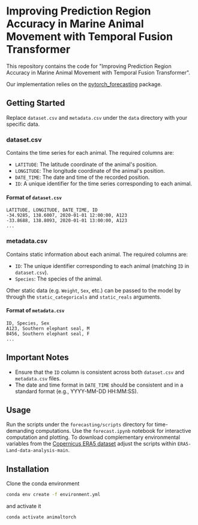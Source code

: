 # Improving Prediction Region Accuracy in Marine Animal Movement with Temporal Fusion Transformer

This repository contains the code for "Improving Prediction Region Accuracy in Marine Animal Movement with Temporal Fusion Transformer".

Our implementation relies on the [pytorch_forecasting](https://github.com/sktime/pytorch-forecasting) package.

## Getting Started

Replace `dataset.csv` and `metadata.csv` under the `data` directory with your specific data.

### dataset.csv

Contains the time series for each animal. The required columns are:

- `LATITUDE`: The latitude coordinate of the animal's position.
- `LONGITUDE`: The longitude coordinate of the animal's position.
- `DATE_TIME`: The date and time of the recorded position.
- `ID`: A unique identifier for the time series corresponding to each animal.

#### Format of `dataset.csv`

```plaintext
LATITUDE, LONGITUDE, DATE_TIME, ID
-34.9285, 138.6007, 2020-01-01 12:00:00, A123
-33.8688, 138.8093, 2020-01-01 13:00:00, A123
...
```

### metadata.csv

Contains static information about each animal. The required columns are:

- `ID`: The unique identifier corresponding to each animal (matching `ID` in `dataset.csv`).
- `Species`: The species of the animal.

Other static data (e.g. `Weight`, `Sex`, etc.) can be passed to the model by through the `static_categoricals` and `static_reals` arguments.

#### Format of `metadata.csv`

```plaintext
ID, Species, Sex
A123, Southern elephant seal, M
B456, Southern elephant seal, F
...
```

## Important Notes

- Ensure that the `ID` column is consistent across both `dataset.csv` and `metadata.csv` files.
- The date and time format in `DATE_TIME` should be consistent and in a standard format (e.g., YYYY-MM-DD HH:MM:SS).

## Usage

Run the scripts under the `forecasting/scripts` directory for time-demanding computations. Use the `forecast.ipynb` notebook for interactive computation and plotting. To download complementary environmental variables from the [Copernicus ERA5 dataset](https://cds.climate.copernicus.eu/doi/10.24381/cds.adbb2d47) adjust the scripts within `ERA5-Land-data-analysis-main`.

## Installation

Clone the conda environment

```bash
conda env create -f environment.yml
```
and activate it

```bash
conda activate animaltorch
```
